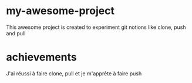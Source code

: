 # my-awesome-project

This awesome project is created to experiment git notions like clone, push and pull

# achievements

J'ai réussi à faire clone, pull et je m'apprête à faire push